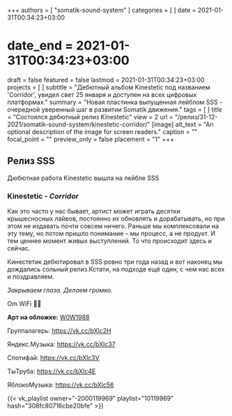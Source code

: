 +++
authors = [ "somatik-sound-system" ]
categories = [ ]
date = 2021-01-31T00:34:23+03:00
# date_end = 2021-01-31T00:34:23+03:00
draft = false
featured = false
lastmod = 2021-01-31T00:34:23+03:00
projects = [ ]
subtitle = "Дебютный альбом Kinestetic под названием 'Corridor', увидел свет 25 января и доступен на всех цифровых платформах."
summary = "Новая пластинка выпущенная лейблом SSS - очередной уверенный шаг в развитии Somatik движения."
tags = [ ]
title = "Состоялся дебютный релиз Kinestetic"
view = 2
url = "/релиз/31-12-2021/somatik-sound-system/kinestetic-corridor/"
[image]
alt_text = "An optional description of the image for screen readers."
caption = ""
focal_point = ""
preview_only = false
placement = "1"
+++

## Релиз SSS

Дюбютная работа Kinestetic вышла на лейбле SSS

### **Kinestetic** - _Corridor_

Как это часто у нас бывает, артист может  играть десятки крышесносных лайвов, постоянно их обновлять и дорабатывать, но при этом не издавать почти совсем ничего. Раньше мы комплексовали на эту тему, но потом пришло понимание – мы процесс, а не продукт. И тем ценнее момент живых выступлений. То что происходит здесь и сейчас.

Кинестетик дебютировал в SSS ровно три года назад и вот наконец мы дождались сольный релиз.Кстати, на подходе ещё один, с чем нас всех и поздравляем.

_Закрываем глаза. Делаем громко._

Om WiFi 🙏🏻

**Арт на обложке:**  [W0W1988](https://vk.com/id4350628)

Группалагерь: <https://vk.cc/bXlc2H>

Яндекс.Музыка: <https://vk.cc/bXlc37>

Спотифай: <https://vk.cc/bXlc3V>

ТыТруба: <https://vk.cc/bXlc4E>

ЯблокоМузыка: <https://vk.cc/bXlc56>

{{< vk_playlist owner="-2000119969" playlist="10119969" hash="308fc80716cbe20bfe" >}}
